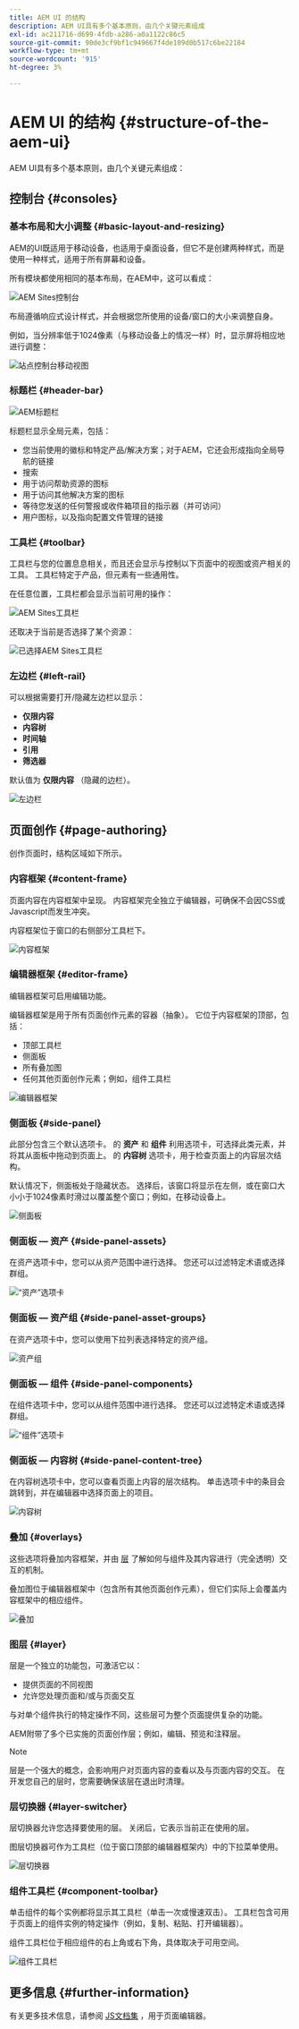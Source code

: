 ```yaml
---
title: AEM UI 的结构
description: AEM UI具有多个基本原则，由几个关键元素组成
exl-id: ac211716-d699-4fdb-a286-a0a1122c86c5
source-git-commit: 90de3cf9bf1c949667f4de109d0b517c6be22184
workflow-type: tm+mt
source-wordcount: '915'
ht-degree: 3%

---
```


# AEM UI 的结构 {#structure-of-the-aem-ui}

AEM UI具有多个基本原则，由几个关键元素组成：

## 控制台 {#consoles}

### 基本布局和大小调整 {#basic-layout-and-resizing}

AEM的UI既适用于移动设备，也适用于桌面设备，但它不是创建两种样式，而是使用一种样式，适用于所有屏幕和设备。

所有模块都使用相同的基本布局，在AEM中，这可以看成：

![AEM Sites控制台](assets/ui-sites-console.png)

布局遵循响应式设计样式，并会根据您所使用的设备/窗口的大小来调整自身。

例如，当分辨率低于1024像素（与移动设备上的情况一样）时，显示屏将相应地进行调整：

![站点控制台移动视图](assets/ui-sites-mobile.png)

### 标题栏 {#header-bar}

![AEM标题栏](assets/ui-header-bar.png)

标题栏显示全局元素，包括：

* 您当前使用的徽标和特定产品/解决方案；对于AEM，它还会形成指向全局导航的链接
* 搜索
* 用于访问帮助资源的图标
* 用于访问其他解决方案的图标
* 等待您发送的任何警报或收件箱项目的指示器（并可访问）
* 用户图标，以及指向配置文件管理的链接

### 工具栏 {#toolbar}

工具栏与您的位置息息相关，而且还会显示与控制以下页面中的视图或资产相关的工具。 工具栏特定于产品，但元素有一些通用性。

在任意位置，工具栏都会显示当前可用的操作：

![AEM Sites工具栏](assets/ui-sites-toolbar.png)

还取决于当前是否选择了某个资源：

![已选择AEM Sites工具栏](assets/ui-sites-toolbar-selected.png)

### 左边栏 {#left-rail}

可以根据需要打开/隐藏左边栏以显示：

* **仅限内容**
* **内容树**
* **时间轴**
* **引用**
* **筛选器**

默认值为 **仅限内容** （隐藏的边栏）。

![左边栏](assets/ui-left-rail.png)

## 页面创作 {#page-authoring}

创作页面时，结构区域如下所示。

### 内容框架 {#content-frame}

页面内容在内容框架中呈现。 内容框架完全独立于编辑器，可确保不会因CSS或Javascript而发生冲突。

内容框架位于窗口的右侧部分工具栏下。

![内容框架](assets/ui-content-frame.png)

### 编辑器框架 {#editor-frame}

编辑器框架可启用编辑功能。

编辑器框架是用于所有页面创作元素的容器（抽象）。 它位于内容框架的顶部，包括：

* 顶部工具栏
* 侧面板
* 所有叠加图
* 任何其他页面创作元素；例如，组件工具栏

![编辑器框架](assets/ui-editor-frame.png)

### 侧面板 {#side-panel}

此部分包含三个默认选项卡。 的 **资产** 和 **组件** 利用选项卡，可选择此类元素，并将其从面板中拖动到页面上。 的 **内容树** 选项卡，用于检查页面上的内容层次结构。

默认情况下，侧面板处于隐藏状态。 选择后，该窗口将显示在左侧，或在窗口大小小于1024像素时滑过以覆盖整个窗口；例如，在移动设备上。

![侧面板](assets/ui-side-panel.png)

### 侧面板 — 资产 {#side-panel-assets}

在资产选项卡中，您可以从资产范围中进行选择。 您还可以过滤特定术语或选择群组。

![“资产”选项卡](assets/ui-side-panel-assets.png)

### 侧面板 — 资产组 {#side-panel-asset-groups}

在资产选项卡中，您可以使用下拉列表选择特定的资产组。

![资产组](assets/ui-side-panel-asset-groups.png)

### 侧面板 — 组件 {#side-panel-components}

在组件选项卡中，您可以从组件范围中进行选择。 您还可以过滤特定术语或选择群组。

![“组件”选项卡](assets/ui-side-panel-components.png)

### 侧面板 — 内容树 {#side-panel-content-tree}

在内容树选项卡中，您可以查看页面上内容的层次结构。 单击选项卡中的条目会跳转到，并在编辑器中选择页面上的项目。

![内容树](assets/ui-side-panel-content-tree.png)

### 叠加 {#overlays}

这些选项将叠加内容框架，并由 [层](#layer) 了解如何与组件及其内容进行（完全透明）交互的机制。

叠加图位于编辑器框架中（包含所有其他页面创作元素），但它们实际上会覆盖内容框架中的相应组件。

![叠加](assets/ui-overlays.png)

### 图层 {#layer}

层是一个独立的功能包，可激活它以：

* 提供页面的不同视图
* 允许您处理页面和/或与页面交互

与对单个组件执行的特定操作不同，这些层可为整个页面提供复杂的功能。

AEM附带了多个已实施的页面创作层；例如，编辑、预览和注释层。

>[!NOTE]
>
>层是一个强大的概念，会影响用户对页面内容的查看以及与页面内容的交互。 在开发您自己的层时，您需要确保该层在退出时清理。

### 层切换器 {#layer-switcher}

层切换器允许您选择要使用的层。 关闭后，它表示当前正在使用的层。

图层切换器可作为工具栏（位于窗口顶部的编辑器框架内）中的下拉菜单使用。

![层切换器](assets/ui-layer-switcher.png)

### 组件工具栏 {#component-toolbar}

单击组件的每个实例都将显示其工具栏（单击一次或慢速双击）。 工具栏包含可用于页面上的组件实例的特定操作（例如，复制、粘贴、打开编辑器）。

组件工具栏位于相应组件的右上角或右下角，具体取决于可用空间。

![组件工具栏](assets/ui-component-toolbar.png)

## 更多信息 {#further-information}

<!--For more details about the concepts around the touch-enabled UI, continue to the article [Concepts of the AEM Touch-Enabled UI](/help/sites-developing/touch-ui-concepts.md).-->

有关更多技术信息，请参阅 [JS文档集](https://helpx.adobe.com/experience-manager/6-5/sites/developing/using/reference-materials/jsdoc/ui-touch/editor-core/index.html) ，用于页面编辑器。
